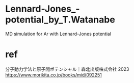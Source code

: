 # Lennard-Jones_-potential_by_T.Watanabe
MD simulation for Ar with Lennard-Jones potential

# ref
分子動力学法と原子間ポテンシャル｜森北出版株式会社 2023 
https://www.morikita.co.jp/books/mid/092251
